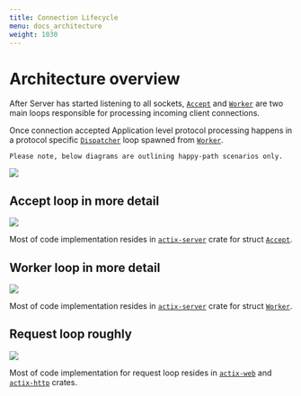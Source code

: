 ```yaml
---
title: Connection Lifecycle
menu: docs_architecture
weight: 1030
---
```



# Architecture overview

After Server has started listening to all sockets, [`Accept`][Accept] and [`Worker`][Worker] are two main loops responsible for processing incoming client connections.

Once connection accepted Application level protocol processing happens in a protocol specific [`Dispatcher`][Dispatcher] loop spawned from [`Worker`][Worker].

    Please note, below diagrams are outlining happy-path scenarios only.

![](/img/diagrams/connection_overview.svg)

## Accept loop in more detail

![](/img/diagrams/connection_accept.svg)

Most of code implementation resides in [`actix-server`][server] crate for struct [`Accept`][Accept].

## Worker loop in more detail

![](/img/diagrams/connection_worker.svg)

Most of code implementation resides in [`actix-server`][server] crate for struct [`Worker`][Worker].

## Request loop roughly

![](/img/diagrams/connection_request.svg)

Most of code implementation for request loop resides in [`actix-web`][web] and [`actix-http`][http] crates.


[server]: https://crates.io/crates/actix-server
[web]: https://crates.io/crates/actix-web
[http]: https://crates.io/crates/actix-http
[Accept]: https://github.com/actix/actix-net/blob/master/actix-server/src/accept.rs
[Worker]: https://github.com/actix/actix-net/blob/master/actix-server/src/worker.rs
[Dispatcher]: https://github.com/actix/actix-web/blob/master/actix-http/src/h1/dispatcher.rs
